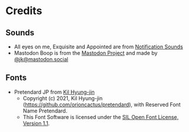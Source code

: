 # Credits

## Sounds
* All eyes on me, Exquisite and Appointed are from [Notification Sounds](https://notificationsounds.com/)
* Mastodon Boop is from the [Mastodon Project](https://github.com/tootsuite/mastodon) and made by [@jk@mastodon.social](https://mastodon.social/@jk)

## Fonts
* Pretendard JP from [Kil Hyung-jin](https://cactus.tistory.com/306)
  * Copyright (c) 2021, Kil Hyung-jin (https://github.com/orioncactus/pretendard), with Reserved Font Name Pretendard.
  * This Font Software is licensed under the [SIL Open Font License, Version 1.1](https://scripts.sil.org/OFL).